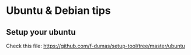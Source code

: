 # Ubuntu & Debian tips

## Setup your ubuntu

Check this file: https://github.com/f-dumas/setup-tool/tree/master/ubuntu
